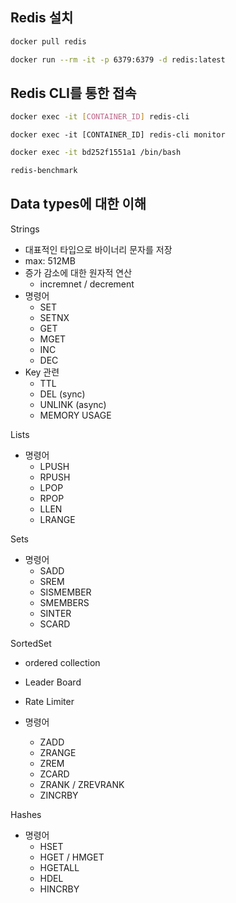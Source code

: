 ## Redis 설치

```sh
docker pull redis
```

```sh
docker run --rm -it -p 6379:6379 -d redis:latest
```

## Redis CLI를 통한 접속

```sh
docker exec -it [CONTAINER_ID] redis-cli
```

```
docker exec -it [CONTAINER_ID] redis-cli monitor
```



```sh
docker exec -it bd252f1551a1 /bin/bash
```

```sh
redis-benchmark
```

## Data types에 대한 이해

Strings

*  대표적인 타입으로 바이너리 문자를 저장
  * max: 512MB
* 증가 감소에 대한 원자적 연산
  * incremnet / decrement
* 명령어
  * SET
  * SETNX
  * GET
  * MGET
  * INC
  * DEC
* Key 관련
  * TTL
  * DEL (sync)
  * UNLINK (async)
  * MEMORY USAGE

Lists

* 명령어
  * LPUSH
  * RPUSH
  * LPOP
  * RPOP
  * LLEN
  * LRANGE

Sets

* 명령어
  * SADD
  * SREM
  * SISMEMBER
  * SMEMBERS
  * SINTER
  * SCARD

SortedSet

* ordered collection
* Leader Board
* Rate Limiter

* 명령어
  * ZADD
  * ZRANGE
  * ZREM
  * ZCARD
  * ZRANK / ZREVRANK
  * ZINCRBY

Hashes

* 명령어
  * HSET
  * HGET / HMGET
  * HGETALL
  * HDEL
  * HINCRBY



